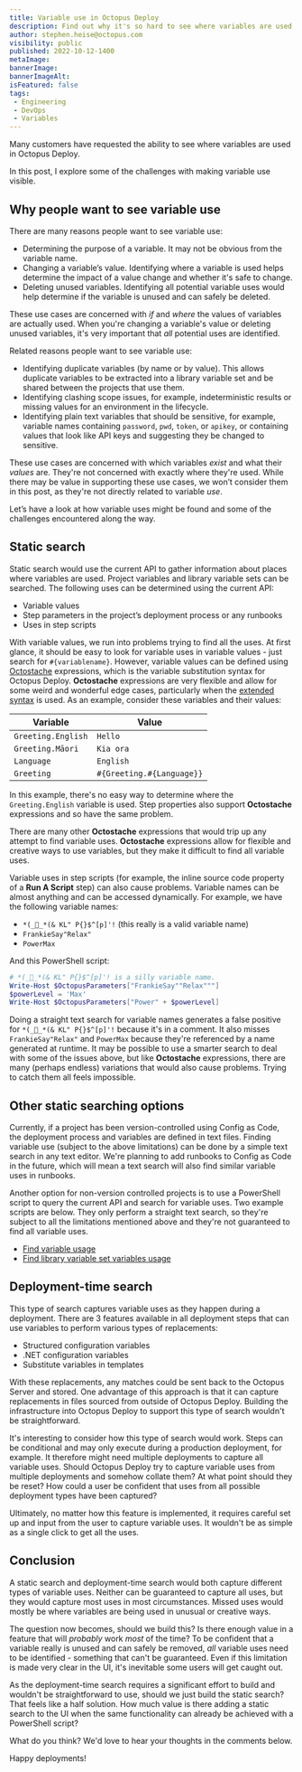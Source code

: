 ```yaml
---
title: Variable use in Octopus Deploy
description: Find out why it's so hard to see where variables are used.
author: stephen.heise@octopus.com
visibility: public
published: 2022-10-12-1400
metaImage:
bannerImage:
bannerImageAlt:
isFeatured: false
tags:
 - Engineering
 - DevOps
 - Variables
---
```


Many customers have requested the ability to see where variables are used in Octopus Deploy.

In this post, I explore some of the challenges with making variable use visible.

## Why people want to see variable use

There are many reasons people want to see variable use:

- Determining the purpose of a variable. It may not be obvious from the variable name.
- Changing a variable’s value. Identifying where a variable is used helps determine the impact of a value change and whether it's safe to change.
- Deleting unused variables. Identifying all potential variable uses would help determine if the variable is unused and can safely be deleted.

These use cases are concerned with *if* and *where* the values of variables are actually used. When you're changing a variable's value or deleting unused variables, it's very important that *all* potential uses are identified.

Related reasons people want to see variable use:

- Identifying duplicate variables (by name or by value). This allows duplicate variables to be extracted into a library variable set and be shared between the projects that use them.
- Identifying clashing scope issues, for example, indeterministic results or missing values for an environment in the lifecycle.
- Identifying plain text variables that should be sensitive, for example, variable names containing `password`,  `pwd`, `token`, or `apikey`, or containing values that look like API keys and suggesting they be changed to sensitive.

These use cases are concerned with which variables *exist* and what their *values* are. They're not concerned with exactly where they're used. While there may be value in supporting these use cases, we won’t consider them in this post, as they're not directly related to variable *use*.

Let’s have a look at how variable uses might be found and some of the challenges encountered along the way.

## Static search

Static search would use the current API to gather information about places where variables are used. Project variables and library variable sets can be searched. The following uses can be determined using the current API:

- Variable values
- Step parameters in the project’s deployment process or any runbooks
- Uses in step scripts

With variable values, we run into problems trying to find all the uses. At first glance, it should be easy to look for variable uses in variable values - just search for `#{variablename}`. However, variable values can be defined using [Octostache](https://github.com/OctopusDeploy/Octostache) expressions, which is the variable substitution syntax for Octopus Deploy. **Octostache** expressions are very flexible and allow for some weird and wonderful edge cases, particularly when the [extended syntax](https://octopus.com/docs/projects/variables/variable-substitutions) is used. As an example, consider these variables and their values:

|  Variable | Value |
|---|---|
| `Greeting.English` | `Hello` |
| `Greeting.Māori` | `Kia ora` |
| `Language` | `English` |
| `Greeting` | `#{Greeting.#{Language}}` |

In this example, there's no easy way to determine where the `Greeting.English` variable is used. Step properties also support **Octostache** expressions and so have the same problem.

There are many other **Octostache** expressions that would trip up any attempt to find variable uses. **Octostache** expressions allow for flexible and creative ways to use variables, but they make it difficult to find all variable uses.

Variable uses in step scripts (for example, the inline source code property of a **Run A Script** step) can also cause problems. Variable names can be almost anything and can be accessed dynamically. For example, we have the following variable names:

- `*(_🤦_*(& KL" P{}$^[p]'!`  (this really is a valid variable name)
- `FrankieSay"Relax"`
- `PowerMax`

And this PowerShell script:

``` PowerShell
# *(_🤦_*(& KL" P{}$^[p]'! is a silly variable name.
Write-Host $OctopusParameters["FrankieSay""Relax"""]
$powerLevel = 'Max'
Write-Host $OctopusParameters["Power" + $powerLevel]
```

Doing a straight text search for variable names generates a false positive for `*(_🤦_*(& KL" P{}$^[p]'!` because it's in a comment. It also misses `FrankieSay"Relax"` and `PowerMax` because they're referenced by a name generated at runtime. It may be possible to use a smarter search to deal with some of the issues above, but like **Octostache** expressions, there are many (perhaps endless) variations that would also cause problems. Trying to catch them all feels impossible.

## Other static searching options

Currently, if a project has been version-controlled using Config as Code, the deployment process and variables are defined in text files. Finding variable use (subject to the above limitations) can be done by a simple text search in any text editor. We're planning to add runbooks to Config as Code in the future, which will mean a text search will also find similar variable uses in runbooks.

Another option for non-version controlled projects is to use a PowerShell script to query the current API and search for variable uses. Two example scripts are below. They only perform a straight text search, so they're subject to all the limitations mentioned above and they're not guaranteed to find all variable uses.

- [Find variable usage](https://octopus.com/docs/octopus-rest-api/examples/variables/find-variable-usage)
- [Find library variable set variables usage](https://octopus.com/docs/octopus-rest-api/examples/variables/find-variableset-variables-usage)

## Deployment-time search

This type of search captures variable uses as they happen during a deployment. There are 3 features available in all deployment steps that can use variables to perform various types of replacements:

- Structured configuration variables
- .NET configuration variables
- Substitute variables in templates

With these replacements, any matches could be sent back to the Octopus Server and stored. One advantage of this approach is that it can capture replacements in files sourced from outside of Octopus Deploy. Building the infrastructure into Octopus Deploy to support this type of search wouldn't be straightforward.

It's interesting to consider how this type of search would work. Steps can be conditional and may only execute during a production deployment, for example. It therefore might need multiple deployments to capture all variable uses. Should Octopus Deploy try to capture variable uses from multiple deployments and somehow collate them? At what point should they be reset? How could a user be confident that uses from all possible deployment types have been captured?

Ultimately, no matter how this feature is implemented, it requires careful set up and input from the user to capture variable uses. It wouldn't be as simple as a single click to get all the uses.

## Conclusion

A static search and deployment-time search would both capture different types of variable uses. Neither can be guaranteed to capture all uses, but they would capture most uses in most circumstances. Missed uses would mostly be where variables are being used in unusual or creative ways.

The question now becomes, should we build this? Is there enough value in a feature that will *probably* work *most* of the time? To be confident that a variable really is unused and can safely be removed, *all* variable uses need to be identified - something that can't be guaranteed. Even if this limitation is made very clear in the UI, it's inevitable some users will get caught out.

As the deployment-time search requires a significant effort to build and wouldn't be straightforward to use, should we just build the static search? That feels like a half solution. How much value is there adding a static search to the UI when the same functionality can already be achieved with a PowerShell script?

What do you think? We'd love to hear your thoughts in the comments below.

Happy deployments!